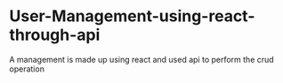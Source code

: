 # User-Management-using-react-through-api
A management is made up using react and used api to perform the crud operation
